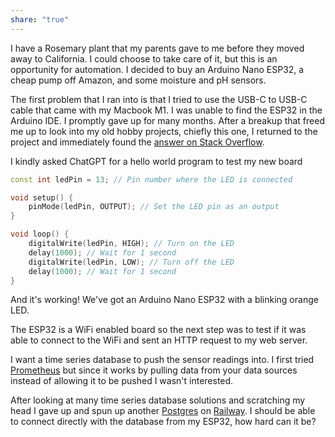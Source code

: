 ```yaml
---
share: "true"
---
```



I have a Rosemary plant that my parents gave to me before they moved away to California. I could choose to take care of it, but this is an opportunity for automation. I decided to buy an Arduino Nano ESP32, a cheap pump off Amazon, and some moisture and pH sensors.

The first problem that I ran into is that I tried to use the USB-C to USB-C cable that came with my Macbook M1. I was unable to find the ESP32 in the Arduino IDE. I promptly gave up for many months. After a breakup that freed me up to look into my old hobby projects, chiefly this one, I returned to the project and immediately found the [answer on Stack Overflow](https://stackoverflow.com/questions/63202897/arduino-ide-is-not-showing-any-port-macos).

I kindly asked ChatGPT for a hello world program to test my new board
```C++
const int ledPin = 13; // Pin number where the LED is connected

void setup() {
	pinMode(ledPin, OUTPUT); // Set the LED pin as an output
}

void loop() {
	digitalWrite(ledPin, HIGH); // Turn on the LED
	delay(1000); // Wait for 1 second
	digitalWrite(ledPin, LOW); // Turn off the LED
	delay(1000); // Wait for 1 second
}
```

And it's working! We've got an Arduino Nano ESP32 with a blinking orange LED.

The ESP32 is a WiFi enabled board so the next step was to test if it was able to connect to the WiFi and sent an HTTP request to my web server.

I want a time series database to push the sensor readings into. I first tried [Prometheus](https://prometheus.io/) but since it works by pulling data from your data sources instead of allowing it to be pushed I wasn't interested.

After looking at many time series database solutions and scratching my head I gave up and spun up another [Postgres](https://www.postgresql.org/) on [Railway](https://railway.app/). I should be able to connect directly with the database from my ESP32, how hard can it be?